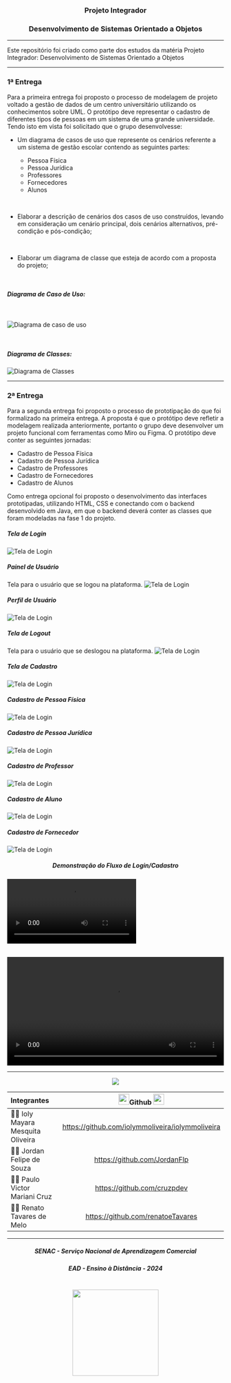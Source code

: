 ### <center>Projeto Integrador</center>
### <center>Desenvolvimento de Sistemas Orientado a Objetos</center>

---

Este repositório foi criado como parte dos estudos da matéria Projeto Integrador: Desenvolvimento de Sistemas Orientado a Objetos

---

### 1ª Entrega

Para a primeira entrega foi proposto o processo de modelagem de projeto voltado a gestão de dados de um centro universitário utilizando os conhecimentos sobre UML. O protótipo deve representar o cadastro de diferentes tipos de pessoas em um sistema de uma grande universidade. Tendo isto em vista foi solicitado que o grupo desenvolvesse:

- Um diagrama de casos de uso que represente os cenários referente a um sistema de gestão escolar contendo as seguintes partes:

  - Pessoa Física
  - Pessoa Jurídica
  - Professores
  - Fornecedores 
  - Alunos
<br>

- Elaborar a descrição de cenários dos casos de uso construídos, levando em consideração um cenário principal, dois cenários alternativos, pré-condição e pós-condição;
<br>

- Elaborar um diagrama de classe que esteja de acordo com a proposta do projeto;
<br>

##### Diagrama de Caso de Uso:
<br>

![Diagrama de caso de uso](assets/images/caso_de_uso.jpg)

<br>


##### Diagrama de Classes:

![Diagrama de Classes](assets/images/Diagrama_de_classe.jpg)

---

### 2ª Entrega

Para a segunda entrega foi proposto o processo de prototipação do que foi formalizado na primeira entrega. A proposta é que o protótipo deve refletir a modelagem realizada anteriormente, portanto o grupo deve desenvolver um projeto funcional com ferramentas como Miro ou Figma. O protótipo deve conter as seguintes jornadas:

  - Cadastro de Pessoa Física
  - Cadastro de Pessoa Jurídica
  - Cadastro de Professores
  - Cadastro de Fornecedores 
  - Cadastro de Alunos

Como entrega opcional foi proposto o desenvolvimento das interfaces prototipadas, utilizando HTML, CSS e conectando com o backend desenvolvido em Java, em que o backend  deverá conter as classes que foram modeladas na fase 1 do projeto.
<br>

##### Tela de Login

![Tela de Login](assets/images/login.png)
<br>

##### Painel de Usuário 
Tela para o usuário que se logou na plataforma.
![Tela de Login](assets/images/dashboard.png)
<br>

##### Perfil de Usuário 
![Tela de Login](assets/images/profile.png)
<br>

##### Tela de Logout
Tela para o usuário que se deslogou na plataforma.
![Tela de Login](assets/images/logout.png)
<br>

##### Tela de Cadastro
![Tela de Login](assets/images/signup.png)
<br>

##### Cadastro de Pessoa Física
![Tela de Login](assets/images/signup_pf_pf.png)
<br>

##### Cadastro de Pessoa Jurídica
![Tela de Login](assets/images/signup_pf_pf.png)
<br>

##### Cadastro de Professor
![Tela de Login](assets/images/signup_pf_professor.png)
<br>

##### Cadastro de Aluno
![Tela de Login](assets/images/signup_pf_aluno.png)
<br>

##### Cadastro de Fornecedor
![Tela de Login](assets/images/signup_pj_fornecedor.png)
<br>

##### <center>Demonstração do Fluxo de Login/Cadastro</center>

![Fluxo](assets/videos/fluxo.mp4)

<br>

<video width="100%" controls>
  <source src="fluxo.mp4" type="video/mp4">
</video>

---

<!-- SVG por DenverCoder1 - https://github.com/DenverCoder1/readme-typing-svg -->
<p align="center">
  <a href="https://github.com/DenverCoder1/readme-typing-svg">
  <img src="https://readme-typing-svg.herokuapp.com?lines=Análise+e+Desenvolvimento+de+Sistemas&center=false&width=640&height=45"></a>
</p>

Integrantes | <img src="./assets/images/github.gif" width="25">Github <img src="https://user-images.githubusercontent.com/74038190/212257468-1e9a91f1-b626-4baa-b15d-5c385dfa7ed2.gif" width="25">
:---------- | :-----: 
:woman_technologist: Ioly Mayara Mesquita Oliveira | <a>https://github.com/iolymmoliveira/iolymmoliveira</a> 
:man_technologist: Jordan Felipe de Souza | <a>https://github.com/JordanFlp</a> 
:man_technologist: Paulo Victor Mariani Cruz | <a>https://github.com/cruzpdev</a> 
:man_technologist: Renato Tavares de Melo | <a>https://github.com/renatoeTavares</a> 

---

##### <center>SENAC - Serviço Nacional de Aprendizagem Comercial</center>

##### <center>EAD - Ensino à Distância - 2024</center>

<br>

<div align="center">
  <img src="./assets/images/logo_senac.png" width="200">
</div>